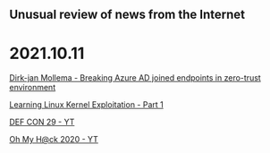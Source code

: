 ## Unusual review of news from the Internet

# 2021.10.11

[Dirk-jan Mollema - Breaking Azure AD joined endpoints in zero-trust environment](https://www.youtube.com/watch?v=OigKnI68Sfo)

[Learning Linux Kernel Exploitation - Part 1](https://lkmidas.github.io/posts/20210123-linux-kernel-pwn-part-1/)

[DEF CON 29 - YT](https://www.youtube.com/playlist?app=desktop&list=PLzf478ylMToxAfOJGEYnpxABTg50_ZBQd)

[Oh My H@ck 2020 - YT](https://www.youtube.com/watch?v=I5hE4oJ7kuU&list=PLnKL6-WWWE_UGj71IqyIgIurMBGm0fwK1)
